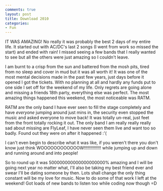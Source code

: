 ```yaml
---
comments: true
layout: post
title: Download 2010
categories:
- Fun
---
```


IT WAS AMAZING! No really it was probably the best 2 days of my entire life. It started out with AC/DC's last 2 songs (I went from work so missed the start) and ended with rain! I missed seeing a few bands that I really wanted to see but all the others were just amazing so I couldn't leave.

I am burnt to a crisp from the sun and battered from the mosh pits, tired from no sleep and cover in mud but it was all worth it! It was one of the most mental decisions made in the past few years, just days before it opened I got the tickets. With no planning at all and hardly any funds put to one side I set off for the weekend of my life. Only regrets are going alone and missing a friends 18th party, everything else was perfect. The most amazing things happened this weekend, the most noticeable was RATM.

RATM are the only band I have ever seen to fill the stage completely and have *everyone* jumping around just mins in, the security even stopped the music and asked everyone to move back! It was totally un-real, just feet from the front totally rocking it out. The only band I am really really really sad about missing are FlyLeaf, I have never seen them live and want too so badly. Found out they were on after it happened :'(

I can't even begin to describe what it was like, if you weren't there you don't know just think WOOOOOOOOOOOOW!!!!!!!!!!!!!! while jumping up and down and running around and into people!

So to round up it was 500000000000000000000% amazing and I will be going next year no matter what, I'll also be taking my best friend ever and swear I'll be dating someone by then. Lots shall change the only thing constant will be my love for music. Now to do some of that work I left at the weekend! Got loads of new bands to listen too while coding now though =D
